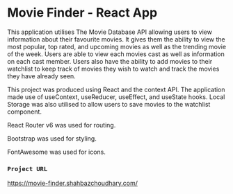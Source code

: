 # Movie Finder - React App

This application utilises The Movie Database API allowing users to view information about their favourite movies. It gives them the ability to view the most popular, top rated, and upcoming movies as well as the trending movie of the week. Users are able to view each movies cast as well as information on each cast member. Users also have the ability to add movies to their watchlist to keep track of movies they wish to watch and track the movies they have already seen.

This project was produced using React and the context API. The application made use of useContext, useReducer, useEffect, and useState hooks. Local Storage was also utilised to allow users to save movies to the watchlist component.

React Router v6 was used for routing.

Bootstrap was used for styling.

FontAwesome was used for icons.

### `Project URL`

https://movie-finder.shahbazchoudhary.com/
